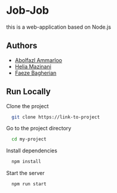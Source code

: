 
# Job-Job

this is a web-application based on Node.js

## Authors

- [Abolfazl Ammarloo](https://www.github.com/octokatherine)
- [Helia Mazinani](https://www.github.com/octokatherine)
- [Faeze Bagherian](https://www.github.com/octokatherine)


## Run Locally

Clone the project

```bash
  git clone https://link-to-project
```

Go to the project directory

```bash
  cd my-project
```

Install dependencies

```bash
  npm install
```

Start the server

```bash
  npm run start
```

